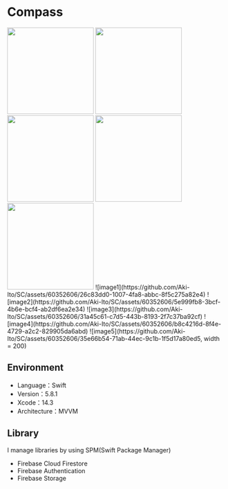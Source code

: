 # Compass
<img src="https://github.com/Aki-Ito/SC/assets/60352606/26c83dd0-1007-4fa8-abbc-8f5c275a82e4" width="200">
<img src="" width="200">
<img src="" width="200">
<img src="" width="200">
<img src="" width="200">
![image1](https://github.com/Aki-Ito/SC/assets/60352606/26c83dd0-1007-4fa8-abbc-8f5c275a82e4)
![image2](https://github.com/Aki-Ito/SC/assets/60352606/5e999fb8-3bcf-4b6e-bcf4-ab2df6ea2e34)
![image3](https://github.com/Aki-Ito/SC/assets/60352606/31a45c61-c7d5-443b-8193-2f7c37ba92cf)
![image4](https://github.com/Aki-Ito/SC/assets/60352606/b8c4216d-8f4e-4729-a2c2-829905da6abd)
![image5](https://github.com/Aki-Ito/SC/assets/60352606/35e66b54-71ab-44ec-9c1b-1f5d17a80ed5, width = 200)

## Environment
- Language：Swift
- Version：5.8.1
- Xcode：14.3
- Architecture：MVVM

## Library
I manage libraries by using SPM(Swift Package Manager)
- Firebase Cloud Firestore
- Firebase Authentication
- Firebase Storage
